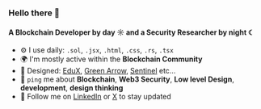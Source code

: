 ### Hello there 👋

#### A Blockchain Developer by day ☼ and a Security Researcher by night ☾

- ⚙️ I use daily: `.sol`, `.jsx`, `.html`, `.css`, `.rs`, `.tsx`
- 🌍 I'm mostly active within the **Blockchain Community**
- 💅 Designed: [EduX](https://eduxx.vercel.app/), [Green Arrow](https://green-arrow-final.vercel.app/), [Sentinel](https://sentinel-interface-lyart.vercel.app/) etc…
- 💬 `ping` me about **Blockchain**, **Web3 Security**, **Low level Design**, **development**, **design thinking**
- 🧔 Follow me on [LinkedIn](https://www.linkedin.com/in/aryanzutshi/) or [X](https://x.com/aryanzutshi12) to stay updated
